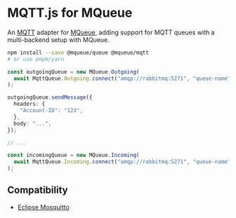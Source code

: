 # MQTT.js for MQueue

An [MQTT](https://github.com/mqttjs/MQTT.js) adapter for
[MQueue](https://github.com/domwebber/mqueue/blob/main/packages/queue/README.md),
adding support for MQTT queues with a multi-backend setup with MQueue.

```bash
npm install --save @mqueue/queue @mqueue/mqtt
# or use pnpm/yarn
```

```ts
const outgoingQueue = new MQueue.Outgoing(
  await MqttQueue.Outgoing.connect("amqp://rabbitmq:5271", "queue-name"),
);

outgoingQueue.sendMessage({
  headers: {
    "Account-ID": "123",
  },
  body: "...",
});

// ...

const incomingQueue = new MQueue.Incoming(
  await MqttQueue.Incoming.connect("amqp://rabbitmq:5271", "queue-name"),
);
```

## Compatibility

- [Eclipse Mosquitto](https://mosquitto.org)
